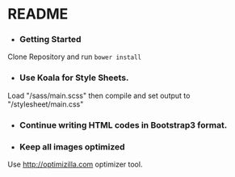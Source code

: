 # README #

* ### Getting Started ###
Clone Repository and run `bower install`

* ### Use Koala for Style Sheets. ###
Load "/sass/main.scss" then compile and set output to "/stylesheet/main.css"

* ### Continue writing HTML codes in Bootstrap3 format. ###

* ### Keep all images optimized
Use http://optimizilla.com optimizer tool.